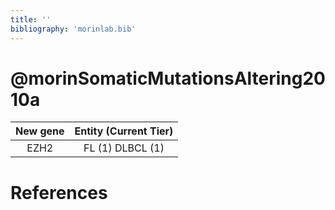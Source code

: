 ```yaml
---
title: ''
bibliography: 'morinlab.bib'
---
```


# @morinSomaticMutationsAltering2010a
|New gene|Entity (Current Tier)|
|:-:|:-:|
|EZH2|FL (1) DLBCL (1) |

# References

